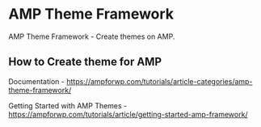 # AMP Theme Framework
AMP Theme Framework - Create themes on AMP.

## How to Create theme for AMP
Documentation - https://ampforwp.com/tutorials/article-categories/amp-theme-framework/

Getting Started with AMP Themes -  https://ampforwp.com/tutorials/article/getting-started-amp-framework/
